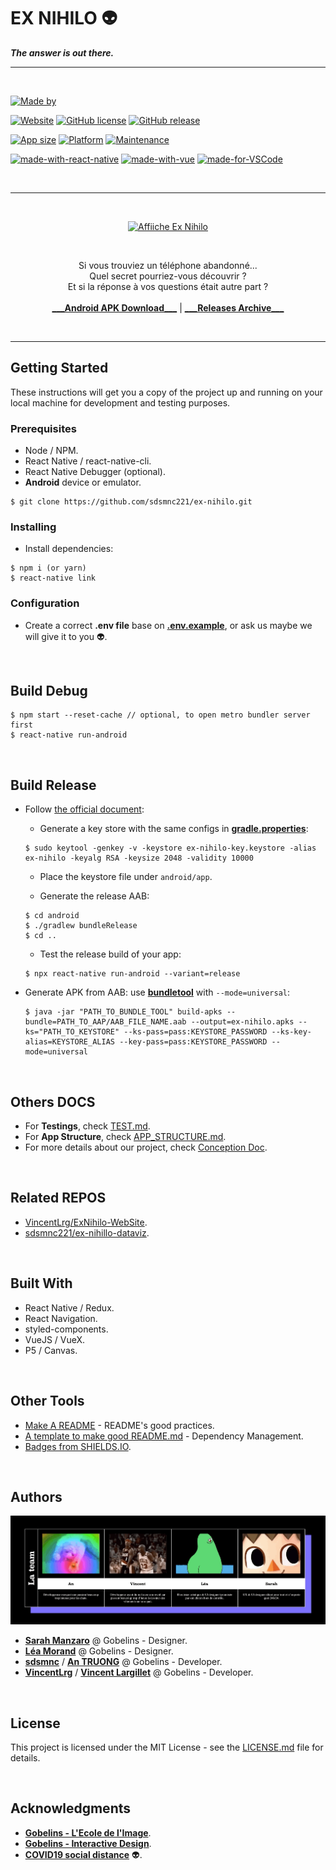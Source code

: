 # EX NIHILO :alien:

_**The answer is out there.**_

---

<br>

[![Made by](https://img.shields.io/badge/Team-EX%20NIHILO%20%40%20Gobelins%20BDDI%202020-lightgrey)](./docs/team-ex-nihilo.gif)

[![Website](https://img.shields.io/badge/Website-up-green)](https://exnihilo.netlify.app) [![GitHub license](https://img.shields.io/badge/License-MIT-green)](./LICENSE) [![GitHub release](https://img.shields.io/badge/Release-v1.1.5.0-green)](./releases/RELEASES.MD)

[![App size](https://img.shields.io/badge/APK%20size-~55%20Mb-blue)](https://www.dropbox.com/s/zp2zxpsa2dy0mrp/ex-nihilo-1.1.5.0.apk?dl=0) [![Platform](https://img.shields.io/badge/Platform-Android%20only!-red)]() [![Maintenance](https://img.shields.io/badge/Maintained%3F-maybe-yellow)](https://github.com/sdsmnc221/ex-nihilo/graphs/commit-activity)

[![made-with-react-native](https://img.shields.io/badge/Made%20with-React%20Native-blue)](https://reactnative.dev/) [![made-with-vue](https://img.shields.io/badge/Made%20with-Vue-informational)](https://vuejs.org/) [![made-for-VSCode](https://img.shields.io/badge/Made%20for-VSCode-blue)](https://code.visualstudio.com/)

<br>

---

<br>

<p align="center">
    <a href="https://exnihilo.netlify.app" target="__blank"><img src="./docs/exnihilo_affiche.jpg" alt="Affiiche Ex Nihilo" height="720"/></a>
</p>

<br>

<p align="center">
    Si vous trouviez un téléphone abandonné...
    <br>
    Quel secret pourriez-vous découvrir ?
    <br>
    Et si la réponse à vos questions était autre part ?
    <br>
    <br>
    <a href="https://exnihilo.netlify.app" target="__blank"><b>___Android APK Download___</b></a>
    |
    <a href="./releases/RELEASES.MD" target="__blank"><b>___Releases Archive___</b></a>
</p>

<br>

---

## Getting Started

These instructions will get you a copy of the project up and running on your local machine for development and testing purposes.

### Prerequisites

- Node / NPM.
- React Native / react-native-cli.
- React Native Debugger (optional).
- **Android** device or emulator.

```
$ git clone https://github.com/sdsmnc221/ex-nihilo.git
```

### Installing

- Install dependencies:

```
$ npm i (or yarn)
$ react-native link
```

### Configuration

- Create a correct **.env file** base on [**.env.example**](./.env.example), or ask us maybe we will give it to you :alien:.

<br>

## Build Debug

```
$ npm start --reset-cache // optional, to open metro bundler server first
$ react-native run-android
```

<br>

## Build Release

- Follow [the official document](https://reactnative.dev/docs/signed-apk-android):

  - Generate a key store with the same configs in [**gradle.properties**](./android/gradle.properties):

  ```
  $ sudo keytool -genkey -v -keystore ex-nihilo-key.keystore -alias ex-nihilo -keyalg RSA -keysize 2048 -validity 10000
  ```

  - Place the keystore file under `android/app`.

  - Generate the release AAB:

  ```
  $ cd android
  $ ./gradlew bundleRelease
  $ cd ..
  ```

  - Test the release build of your app:

  ```
  $ npx react-native run-android --variant=release
  ```

- Generate APK from AAB: use [**bundletool**](https://developer.android.com/studio/command-line/bundletool) with `--mode=universal`:

  ```
  $ java -jar "PATH_TO_BUNDLE_TOOL" build-apks --bundle=PATH_TO_AAP/AAB_FILE_NAME.aab --output=ex-nihilo.apks --ks="PATH_TO_KEYSTORE" --ks-pass=pass:KEYSTORE_PASSWORD --ks-key-alias=KEYSTORE_ALIAS --key-pass=pass:KEYSTORE_PASSWORD --mode=universal
  ```

<br>

## Others DOCS

- For **Testings**, check [TEST.md](./TEST.md).
- For **App Structure**, check [APP_STRUCTURE.md](./APP_STRUCTURE.md).
- For more details about our project, check [Conception Doc](./docs/ex-nihilo-doc-conception.pdf).

<br>

## Related REPOS

- [VincentLrg/ExNihilo-WebSite](https://github.com/VincentLrg/ExNihilo-WebSite).
- [sdsmnc221/ex-nihillo-dataviz](https://github.com/sdsmnc221/ex-nihillo-dataviz).

<br>

## Built With

- React Native / Redux.
- React Navigation.
- styled-components.
- VueJS / VueX.
- P5 / Canvas.

<br>

## Other Tools

- [Make A README](https://www.makeareadme.com/) - README's good practices.
- [A template to make good README.md](https://gist.github.com/PurpleBooth/109311bb0361f32d87a2) - Dependency Management.
- [Badges from SHIELDS.IO](https://shields.io/).

<br>

## Authors

<p align="center">
    <img src="./docs/team-ex-nihilo.gif" alt="Team Ex Nihilo"/>
</p>

- [**Sarah Manzaro**](htts://) @ Gobelins - Designer.
- [**Léa Morand**](htts://) @ Gobelins - Designer.
- [**sdsmnc**](https://github.com/sdsmnc221) / [**An TRUONG**](https://antr.tech) @ Gobelins - Developer.
- [**VincentLrg**](https://github.com/VincentLrg) / [**Vincent Largillet**](https://www.vincentlargillet.fr/) @ Gobelins - Developer.

<br>

## License

This project is licensed under the MIT License - see the [LICENSE.md](LICENSE) file for details.

<br>

## Acknowledgments

- [**Gobelins - L'Ecole de l'Image**](https://www.gobelins.fr/).
- [**Gobelins - Interactive Design**](http://designinteractif.gobelins.fr/).
- [**COVID19 social distance**](https://dev.to/search?q=covid19) :alien:.
